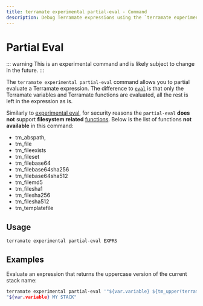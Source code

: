 ```yaml
---
title: terramate experimental partial-eval - Command
description: Debug Terramate expressions using the `terramate experimental partial-eval` command.
---
```


# Partial Eval

::: warning
This is an experimental command and is likely subject to change in the future.
:::

The `terramate experimental partial-eval` command allows you to partial evaluate a Terramate expression. The difference to [`eval`](./experimental-eval.md) is that only the Terramate variables and Terramate functions are evaluated, all
the rest is left in the expression as is.

Similarly to [experimental eval](./experimental-eval.md), for security reasons the `partial-eval` **does not**
support **filesystem related** [functions](../../../reference/functions/index.md).
Below is the list of functions **not available** in this command:

- tm_abspath,
- tm_file
- tm_fileexists
- tm_fileset
- tm_filebase64
- tm_filebase64sha256
- tm_filebase64sha512
- tm_filemd5
- tm_filesha1
- tm_filesha256
- tm_filesha512
- tm_templatefile

## Usage

`terramate experimental partial-eval EXPRS`

## Examples

Evaluate an expression that returns the uppercase version of the current stack name:

```bash
terramate experimental partial-eval '"${var.variable} ${tm_upper(terramate.stack.name)}"'
"${var.variable} MY STACK"
```

